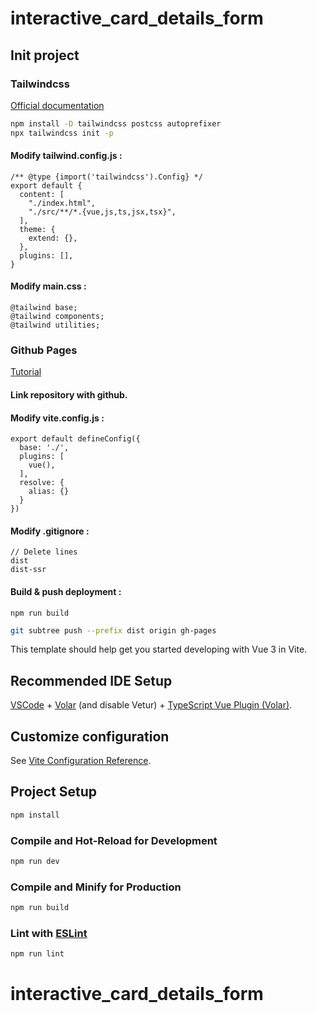 # interactive_card_details_form

## Init project

### Tailwindcss
[Official documentation](https://tailwindcss.com/docs/guides/vite#vue)

```sh
npm install -D tailwindcss postcss autoprefixer
npx tailwindcss init -p
```
#### Modify tailwind.config.js :
```
/** @type {import('tailwindcss').Config} */
export default {
  content: [
    "./index.html",
    "./src/**/*.{vue,js,ts,jsx,tsx}",
  ],
  theme: {
    extend: {},
  },
  plugins: [],
}
```
#### Modify main.css :
```
@tailwind base;
@tailwind components;
@tailwind utilities;
```

### Github Pages

[Tutorial](https://mkay11.medium.com/how-to-deploy-your-vite-vue-3-application-in-github-pages-2023-2b842f50576a)

#### Link repository with github.

#### Modify vite.config.js :
```
export default defineConfig({
  base: './',
  plugins: [
    vue(),
  ],
  resolve: {
    alias: {}
  }
})
```
#### Modify .gitignore :
```
// Delete lines
dist
dist-ssr
```
#### Build & push deployment :
```
npm run build
```
```sh
git subtree push --prefix dist origin gh-pages
```

This template should help get you started developing with Vue 3 in Vite.

## Recommended IDE Setup

[VSCode](https://code.visualstudio.com/) + [Volar](https://marketplace.visualstudio.com/items?itemName=Vue.volar) (and disable Vetur) + [TypeScript Vue Plugin (Volar)](https://marketplace.visualstudio.com/items?itemName=Vue.vscode-typescript-vue-plugin).

## Customize configuration

See [Vite Configuration Reference](https://vitejs.dev/config/).

## Project Setup

```sh
npm install
```

### Compile and Hot-Reload for Development

```sh
npm run dev
```

### Compile and Minify for Production

```sh
npm run build
```

### Lint with [ESLint](https://eslint.org/)

```sh
npm run lint
```
# interactive_card_details_form
